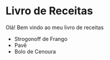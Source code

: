 # Livro de Receitas

Olá! Bem vindo ao meu livro de receitas

 * Strogonoff de Frango
 * Pavê
 * Bolo de Cenoura
